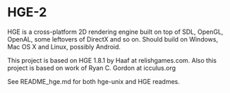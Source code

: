 # HGE-2

HGE is a cross-platform 2D rendering engine built on top of SDL, OpenGL,
OpenAL, some leftovers of DirectX and so on. Should build on Windows, 
Mac OS X and Linux, possibly Android.

This project is based on HGE 1.8.1 by Haaf at relishgames.com. Also this
project is based on work of Ryan C. Gordon at icculus.org

See README_hge.md for both hge-unix and HGE readmes.

